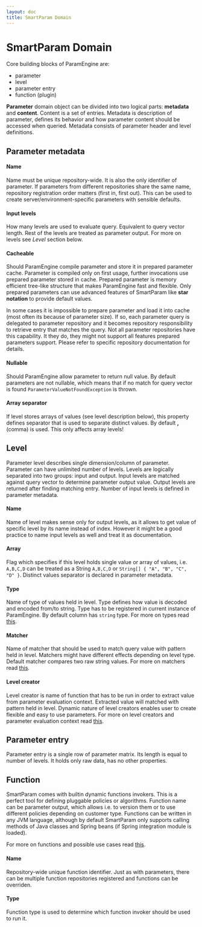 ```yaml
---
layout: doc
title: SmartParam Domain
---
```


# SmartParam Domain

Core building blocks of ParamEngine are:

* parameter
* level
* parameter entry
* function (plugin)

**Parameter** domain object can be divided into two logical parts: **metadata** and **content**. Content is a set of entries.
Metadata is description of parameter, defines its behavior and how parameter content should be accessed when queried.
Metadata consists of parameter header and level definitions.

## Parameter metadata

#### Name

Name must be unique repository-wide. It is also the only identifier of parameter. If parameters from different repositories
share the same name, repository registration order matters (first in, first out). This can be used to create
server/environment-specific parameters with sensible defaults.

#### Input levels

How many levels are used to evaluate query. Equivalent to query vector length. Rest of the levels are treated as parameter
output. For more on levels see *Level* section below.

#### Cacheable

Should ParamEngine compile parameter and store it in prepared parameter cache. Parameter is compiled only on first usage,
further invocations use prepared parameter stored in cache. Prepared parameter is memory efficient tree-like structure
that makes ParamEngine fast and flexible. Only prepared parameters can use advanced features of SmartParam like 
**star notation** to provide default values.

In some cases it is impossible to prepare parameter and load it into cache (most often its because of parameter size). If so,
each parameter query is delegated to parameter repository and it becomes repository responsibility to retrieve entry that
matches the query. Not all parameter repositories have this capability. It they do, they might not support all features prepared
parameters support. Please refer to specific repository documentation for details.

#### Nullable

Should ParamEngine allow parameter to return null value. By default parameters are not nullable, which means that if
no match for query vector is found `ParameterValueNotFoundException` is thrown.

#### Array separator

If level stores arrays of values (see level description below), this property defines separator that is used to separate
distinct values. By default **,** (comma) is used. This only affects array levels!

## Level

Parameter level describes single dimension/column of parameter. Parameter can have unlimited number of levels. Levels are
logically separated into two groups: input and output. Input levels are matched against query vector to determine parameter
output value. Output levels are returned after finding matching entry. Number of input levels is defined in parameter metadata.

#### Name

Name of level makes sense only for output levels, as it allows to get value of specific level by its name instead of index.
However it might be a good practice to name input levels as well and treat it as documentation.

#### Array

Flag which specifies if this level holds single value or array of values, i.e. `A,B,C,D` can be treated as a String
`A,B,C,D` or `String[] { "A", "B", "C", "D" }`. Distinct values separator is declared in parameter metadata.

#### Type

Name of type of values held in level. Type defines how value is decoded and encoded from/to string. Type has to be
registered in current instance of ParamEngine. By default column has `string` type. For more on types read [this](/doc/type.html).

#### Matcher

Name of matcher that should be used to match query value with pattern held in level. Matchers might have different effects depending
on level type. Default matcher compares two raw string values. For more on matchers read [this](/doc/matcher.html).

#### Level creator

Level creator is name of function that has to be run in order to extract value from parameter evaluation context. Extracted value will
matched with pattern held in level. Dynamic nature of level creators enables user to create flexible and easy to use 
parameters. For more on level creators and parameter evaluation context read [this](/doc/context.html).

## Parameter entry

Parameter entry is a single row of parameter matrix. Its length is equal to number of levels. It holds only raw data,
has no other properties.

## Function

SmartParam comes with builtin dynamic functions invokers. This is a perfect tool for defining pluggable policies
or algorithms. Function name can be parameter output, which allows i.e. to version them or to use different policies 
depending on customer type. Functions can be written in any JVM language, although by default SmartParam only supports
calling methods of Java classes and Spring beans (if Spring integration module is loaded).

For more on functions and possible use cases read [this](/doc/function.html).

#### Name

Repository-wide unique function identifier. Just as with parameters, there can be multiple function repositories
registered and functions can be overriden.

#### Type

Function type is used to determine which function invoker should be used to run it.